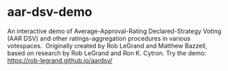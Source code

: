 # aar-dsv-demo
An interactive demo of Average-Approval-Rating Declared-Strategy Voting (AAR DSV)
and other ratings-aggregation procedures in various votespaces.&nbsp;
Originally created by Rob LeGrand and Matthew Bazzell,
based on research by Rob LeGrand and Ron K. Cytron.
Try the demo:&nbsp; <https://rob-legrand.github.io/aardsv/>
